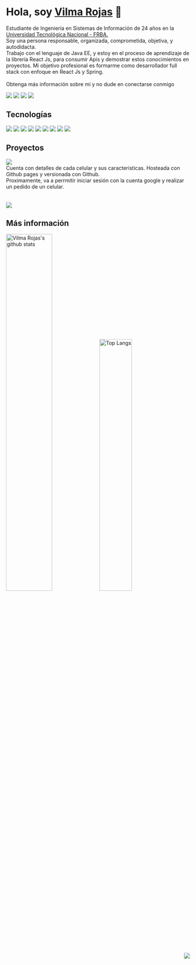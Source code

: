 # Hola, soy <a target="_blank" href="https://vilma-rojas.github.io/">Vilma Rojas</a> 👋</h1>
<p>
Estudiante de Ingeniería en Sistemas de Información de 24 años en la <a href="https://www.frba.utn.edu.ar/">Universidad Tecnológica Nacional - FRBA.</a> <br> 
Soy una persona responsable, organizada, comprometida, objetiva, y autodidacta. <br>Trabajo con el lenguaje de Java EE, y estoy en el proceso de aprendizaje de la librería React Js, para consumir Apis y demostrar estos conocimientos en proyectos. Mi objetivo profesional es formarme como desarrollador full stack con enfoque en React Js y Spring.
<!--Soy desarrolladora Full Stack, con residencia en Buenos Aires, Argentina. <br> -->
<!--Soy un estudiante de Ingeniería en Sistemas de Información de 24 años en la <a href="https://www.frba.utn.edu.ar/">Universidad Tecnológica Nacional - FRBA.</a> <br> 
Soy una persona responsable, organizada, comprometida, objetiva.  <br>  Me encuentro en la búsqueda de mi primer empleo IT con ganas de resolver nuevos desafíos, creo firmemente que para cada problema hay solución, y que también se aprende de cada error,
tengo experiencia trabajando en diferentes roles, capacitando a nuevos compañeros, en atención, planificaciones, en liderazgo, e investigación.<br>        
Tambien pueden visualizar mis conocimientos con ejercicios que realizo dentro de los cursos y la facultad. <br>
Se encuentran debajo de la descripcion de este perfil. -->
<!--Trabajo con diferentes tecnologias, pero me especializo en los stacks de React Js y Spring. <br> 
La programación es algo que realmente me apasiona, encuentro muy entretenido hacer algoritmos que realizan ciertas tareas pero también intrigante y útil para mi desarrollo personal. También disfruto analizando algoritmos ya existentes, para entender por qué fueron creados, qué hacen y cómo lo hacen. Tengo experiencia trabajando en diferentes roles, capacitando a compañeros, en atención, planificaciones, en liderazgo, e investigación. Scrum, arquitectura, ajax. -->
<br> <br>
Obtenga más información sobre mí y no dude en conectarse conmigo 
</p>
<p>
    <a target="_blank" href="mailto:vilma.rojflo@gmail.com"><img src="https://img.shields.io/badge/-Gmail-D14836?style=for-the-badge&logo=Gmail&logoColor=white"></img></a> 
    <a target="_blank" href="https://www.linkedin.com/in/vilma-rojas"><img src="https://img.shields.io/badge/-LinkedIn-0077B5?style=for-the-badge&logo=Linkedin&logoColor=white"></img></a> 
    <!-- <a target="_blank" href="vilma-rojas.github.io"><img src="https://img.shields.io/badge/Sitio%20Personal-E4405F?style=for-the-badge&logo=./images/usuario.png"></img></a> -->
    <a target="_blank" href="https://app.slack.com/client/T025LB1CW5U/C025LB1DJ4W/user_profile/U025TCWPY7M"><img src="https://img.shields.io/badge/Slack-4A154B?style=for-the-badge&logo=slack&logoColor=white"></img></a>
    <a target="_blank" href="https://discord.com/channels/Vilma%20Rojas#3546"><img src="https://img.shields.io/badge/Discord-7289DA?style=for-the-badge&logo=discord&logoColor=white"></img></a>
</p>

## Tecnologías
<p>
    <img src="https://img.shields.io/badge/-java-CC342D?style=flat-square&logo=java&logoColor=white"></img>
    <img src="https://img.shields.io/badge/-ReactJs-00AFF0?style=flat-square&logo=react&logoColor=white"></img>
   <!-- <img src="https://img.shields.io/badge/-Spring-239120?style=flat-square&logo=spring"></img>
    <img src="https://img.shields.io/badge/Hibernate-%232C3454.svg?style=flat-badge&logo=hibernate"></img>
    <img src="https://img.shields.io/badge/Vue%20Js-35495E?style=flat-badge&logo=vuedotjs&logoColor=4FC08D"></img> -->
    <img src="https://img.shields.io/badge/-MySQL-%23008080.svg??style=flat-square&logo=mysql&logoColor=white"></img>
   <!-- <img src="https://img.shields.io/badge/Postman-FF6C37?style=flat-badge&logo=Postman&logoColor=red"></img> -->
    <!--<img src="https://img.shields.io/badge/Xampp-F37623?style=flat-badge&logo=xampp&logoColor=white"></img>-->
    <!--<img src="https://img.shields.io/badge/-React%20Js-20232A?style=flat-square&logo=react&logoColor=61DAFB"></img>-->
    <img src="https://camo.githubusercontent.com/8388931ce4b7c34ed65045a5c1f236ae419235e3368b074ea37e0516c77983ad/68747470733a2f2f696d672e736869656c64732e696f2f62616467652f2d432b2b2d3030353939433f7374796c653d666c61742d737175617265266c6f676f3d63253242253242266c6f676f436f6c6f723d7768697465"></img>
    <img src="https://img.shields.io/badge/-JavaScript-yellow?style=flat-square&logo=javascript&logoColor=black" ></img>
    <img src="https://img.shields.io/badge/-Bootstrap-563D7C?style=flat-square&logo=bootstrap&logoColor=white"></img>
    <img src="https://img.shields.io/badge/-CSS3-1572B6?style=flat-square&logo=css3"></img>
    <img src="https://img.shields.io/badge/-HTML5-E34F26?style=flat-square&logo=html5&logoColor=white"></img>
    <img src="https://img.shields.io/badge/-GitHub-181717?style=flat-square&logo=github"></img>
    <!--<img src="https://img.shields.io/badge/-Git-black?style=flat-square&logo=git"></img> -->
</p>

## Proyectos
<p> 
    <!-- TIENDA MOVIL-->
    <a target="_blank" href="https://tienda-movil.github.io/"><img src="https://img.shields.io/badge/TIENDA%20MOVIL-1572B6?style=for-the-badge"></img></a> <br>
   <!-- <strong>TIPO:  </strong> Pagina Dinámica. <br>-->
    <!--<strong>DESCRIPCION:</strong>--> Cuenta con detalles de cada celular y sus caracteristicas. Hosteada con Github pages y versionada con Github. <br>Proximamente, va a perrmitir iniciar sesión con la cuenta google y realizar un pedido de un celular. <br>
    <!--<strong>LENGUAJES UTILIZADOS: </strong> 
    <img src="https://img.shields.io/badge/-java-CC342D?style=flat-square&logo=java&logoColor=white"></img>
    <img src="https://img.shields.io/badge/-MySQL-%23008080.svg??style=flat-square&logo=mysql&logoColor=white"></img>
    <img src="https://img.shields.io/badge/-Bootstrap-563D7C?style=flat-square&logo=bootstrap&logoColor=white"></img>
    <img src="https://img.shields.io/badge/-CSS3-1572B6?style=flat-square&logo=css3"></img>
    <img src="https://img.shields.io/badge/-HTML5-E34F26?style=flat-square&logo=html5&logoColor=white"></img> -->
    <!--<img src="https://img.shields.io/badge/PostgreSQL-316192?style=flat-badge&logo=postgresql&logoColor=white"></
    <img src="https://img.shields.io/badge/-JavaScript-black?style=flat-square&logo=javascript"></img>
    <img src="https://img.shields.io/badge/Netlify-00C7B7?style=flat-badge&logo=netlify&logoColor=white"></img>-->
    <br>
    <br>
    <!-- Imax Ventas-->
    <a target="_blank" href="https://vilma-rojas.github.io/imax-ventas/"><img src="https://img.shields.io/badge/IMAX%20VENTAS-%23008080.svg?style=for-the-badge"></img></a> <br>
   <!-- <strong>TIPO: </strong>Pagina Estática.  <br>-->
    <!--<strong>LENGUAJES UTILIZADOS: </strong> 
    <img src="https://img.shields.io/badge/-Bootstrap-563D7C?style=flat-square&logo=bootstrap&logoColor=white"></img>
    <img src="https://img.shields.io/badge/-CSS3-1572B6?style=flat-square&logo=css3"></img>
    <img src="https://img.shields.io/badge/-HTML5-E34F26?style=flat-square&logo=html5&logoColor=white"></img>-->
   <!-- <img src="https://img.shields.io/badge/-ReactJs-00AFF0?style=flat-square&logo=react&logoColor=white"></img>
    <img src="https://img.shields.io/badge/Redux-593D88?style=flat-badge&logo=redux&logoColor=white"></img>
    <img src="https://img.shields.io/badge/-MySQL-%23008080.svg??style=flat-square&logo=mysql&logoColor=white"></img>
    <img src="https://img.shields.io/badge/Postman-FF6C37?style=flat-badge&logo=Postman&logoColor=white"></img>
    <img src="https://img.shields.io/badge/Netlify-00C7B7?style=flat-badge&logo=netlify&logoColor=white"></img> -->
   <!-- <br>
    <br> -->
    <!-- Login
    <a target="_blank" href="vilma-rojas.github.io"><img src="https://img.shields.io/badge/Login-563D7C?style=for-the-badge"></img></a> 
    <img src="https://img.shields.io/badge/-ReactJs-00AFF0?style=flat-square&logo=react&logoColor=white"></img>
    <img src="https://img.shields.io/badge/Redux-593D88?style=flat-badge&logo=redux&logoColor=white"></img>
    <img src="https://img.shields.io/badge/-MySQL-%23008080.svg??style=flat-square&logo=mysql&logoColor=white"></img>
    <img src="https://img.shields.io/badge/Postman-FF6C37?style=flat-badge&logo=Postman&logoColor=white"></img>
    <img src="https://img.shields.io/badge/Netlify-00C7B7?style=flat-badge&logo=netlify&logoColor=white"></img> -->
    <!-- SISTEMA GESTION CLIENTES 
    <a target="_blank" href="https://vilma-rojas.github.io/gestion-clientes/"><img src="https://img.shields.io/badge/SISTEMA%20GESTION%20CLIENTES-CC342D?style=for-the-badge"></img></a> -->
    <!--<img src="https://img.shields.io/badge/-ReactJs-00AFF0?style=flat-square&logo=react&logoColor=white"></img>
    <img src="https://img.shields.io/badge/Redux-593D88?style=flat-badge&logo=redux&logoColor=white"></img>
    <img src="https://img.shields.io/badge/-MySQL-%23008080.svg??style=flat-square&logo=mysql&logoColor=white"></img>
    <img src="https://img.shields.io/badge/Postman-FF6C37?style=flat-badge&logo=Postman&logoColor=white"></img>
    <img src="https://img.shields.io/badge/Netlify-00C7B7?style=flat-badge&logo=netlify&logoColor=white"></img>-->
    <!--Clima 
    <a target="_blank" href="vilma-rojas.github.io"><img src="https://img.shields.io/badge/App%20Clima-FCC624?style=for-the-badge"></img></a>
    <img src="https://img.shields.io/badge/-Kotlin-0095D5??style=flat-square&logo=kotlin&logoColor=white"></img>
    <img src="https://img.shields.io/badge/-java-CC342D?style=flat-square&logo=java&logoColor=white"></img>
    <img src="https://img.shields.io/badge/Android-3DDC84?style=flat-badge&logo=android&logoColor=white"></img>
    <img src="https://img.shields.io/badge/-Heroku-430098?style=flat-square&logo=heroku"></img>
    <br>
    <br> -->
    <!--Contactos
    <a target="_blank" href="vilma-rojas.github.io"><img src="https://img.shields.io/badge/App%20Contactos-00457C?style=for-the-badge"></img></a>
    <img src="https://img.shields.io/badge/-Kotlin-0095D5??style=flat-square&logo=kotlin&logoColor=white"></img>
    <img src="https://img.shields.io/badge/-java-CC342D?style=flat-square&logo=java&logoColor=white"></img>
    <br>
    <br> -->
    <!--Clonar 
    <a target="_blank" href="vilma-rojas.github.io"><img src="https://img.shields.io/badge/App%20Clonar-F96854?style=for-the-badge"></img></a> 
    <img src="https://img.shields.io/badge/-Spring-239120?style=flat-square&logo=spring"></img>
    <img src="https://img.shields.io/badge/MySQL-00000F?style=flat-badge&logo=mysql&logoColor=white"></img>
    <img src="https://img.shields.io/badge/Postman-FF6C37?style=flat-badge&logo=Postman&logoColor=white"></img>
    <img src="https://img.shields.io/badge/Netlify-00C7B7?style=flat-badge&logo=netlify&logoColor=white"></img>
    -->
</p>

## Más información
<P>
    <img alt="Vilma Rojas's github stats" width="50%" src="https://github-readme-stats.vercel.app/api?username=vilma-rojas&hide=contribs&show_icons=true&count_private=true&hide_border=true&bg_color=003545&title_color=fff&text_color=fff&icon_color=f2f2f2" href="https://github.com/vilma-rojas"/>
    <img alt="Top Langs" width="42%" src="https://github-readme-stats.vercel.app/api/top-langs/?username=vilma-rojas&layout=compact&count_private=true&&hide_border=true&bg_color=003545&title_color=fff&text_color=fff&icon_color=f2f2f2&hide=jupyter%20notebook&langs_count=5" href="https://github.com/vilma-rojas"/>
</p>
<p align="right">
    <a target="_blank" href="Vistas"><img src="https://gpvc.arturio.dev/vilma-rojas"></img></a>
</p>



<!--
    <img src="https://img.shields.io/badge/-Kotlin-0095D5??style=flat-square&logo=kotlin&logoColor=white"></img>    
    <img src="https://img.shields.io/badge/-Heroku-430098?style=flat-square&logo=heroku"></img>
    <img src="https://img.shields.io/badge/-Docker-black?style=flat-square&logo=docker"></img>
    <img src="https://img.shields.io/badge/npm-CB3837?style=for-the-badge&logo=npm&logoColor=white"></img>
    <img src="https://img.shields.io/badge/-Angular-E23237?style=flat-square&logo=angular&logoColor=white"></img>
    <img src="https://img.shields.io/badge/-TypeScript-007ACC?style=flat-square&logo=typescript"></img>
    <img src="https://img.shields.io/badge/-Nodejs-black?style=flat-square&logo=Node.js"></img>
    <img src="https://img.shields.io/badge/React_Native-20232A?style=for-the-badge&logo=react&logoColor=61DAFB"></img>
    
    <img src="https://img.shields.io/badge/Redux-593D88?style=for-the-badge&logo=redux&logoColor=white"></img>
    <img src="https://img.shields.io/badge/sublime_text-%23575757.svg?&style=for-the-badge&logo=sublime-text&logoColor=important"></img>
    <img src="https://img.shields.io/badge/MongoDB-4EA94B?style=for-the-badge&logo=mongodb&logoColor=white"></img>
    <img src="https://img.shields.io/badge/PostgreSQL-316192?style=for-the-badge&logo=postgresql&logoColor=white"></img>
    <img src="https://img.shields.io/badge/Netlify-00C7B7?style=for-the-badge&logo=netlify&logoColor=white"></img>
    <img src="https://img.shields.io/badge/Salesforce-00A1E0?style=for-the-badge&logo=Salesforce&logoColor=white"></img>
    <img src="https://img.shields.io/badge/Android-3DDC84?style=for-the-badge&logo=android&logoColor=white"></img>
    <img src="https://img.shields.io/badge/Windows-0078D6?style=for-the-badge&logo=windows&logoColor=white"></img>
    <img src="https://img.shields.io/badge/Ubuntu-E95420?style=for-the-badge&logo=ubuntu&logoColor=white"></img>
    <img src="https://img.shields.io/badge/Visual_Studio_Code-0078D4?style=for-the-badge&logo=visual%20studio%20code&logoColor=white"></img>
    <img src="https://img.shields.io/badge/Eclipse-2C2255?style=for-the-badge&logo=eclipse&logoColor=white"></img>
    
![JavaScript](https://img.shields.io/badge/-JavaScript-black?style=flat-square&logo=javascript)
![Nodejs](https://img.shields.io/badge/-Nodejs-black?style=flat-square&logo=Node.js)
![Python](https://img.shields.io/badge/-Python-black?style=flat-square&logo=Python)
![React](https://img.shields.io/badge/-React-black?style=flat-square&logo=react)
![Java](https://img.shields.io/badge/-java-E34A86?style=flat-square&logo=java)
![C++](https://img.shields.io/badge/-C++-00599C?style=flat-square&logo=c)
![HTML5](https://img.shields.io/badge/-HTML5-E34F26?style=flat-square&logo=html5&logoColor=white)
![CSS3](https://img.shields.io/badge/-CSS3-1572B6?style=flat-square&logo=css3)
![Bootstrap](https://img.shields.io/badge/-Bootstrap-563D7C?style=flat-square&logo=bootstrap)
![TypeScript](https://img.shields.io/badge/-TypeScript-007ACC?style=flat-square&logo=typescript)
![MongoDB](https://img.shields.io/badge/-MongoDB-black?style=flat-square&logo=mongodb)
![Redis](https://img.shields.io/badge/-Redis-black?style=flat-square&logo=Redis)
![ElasticSearch](https://img.shields.io/badge/-ElasticSearch-005571?style=flat-square&logo=elasticsearch)
![GraphQL](https://img.shields.io/badge/-GraphQL-E10098?style=flat-square&logo=graphql)
![Apollo GraphQL](https://img.shields.io/badge/-Apollo%20GraphQL-311C87?style=flat-square&logo=apollo-graphql)
![PostgreSQL](https://img.shields.io/badge/-PostgreSQL-336791?style=flat-square&logo=postgresql)
![MySQL](https://img.shields.io/badge/-MySQL-black?style=flat-square&logo=mysql)
![Heroku](https://img.shields.io/badge/-Heroku-430098?style=flat-square&logo=heroku)
![Docker](https://img.shields.io/badge/-Docker-black?style=flat-square&logo=docker)
![DigitalOcean](https://img.shields.io/badge/-Digital%20Ocean-darkblue?style=flat-square&logo=digitalocean)
![Amazon AWS](https://img.shields.io/badge/Amazon%20AWS-232F3E?style=flat-square&logo=amazon-aws)
![Microsoft Azure](https://img.shields.io/badge/Microsoft%20Azure-232F7E?style=flat-square&logo=microsoft-azure)
![Google Cloud](https://img.shields.io/badge/Google%20Cloud-black?style=flat-square&logo=google-cloud)
![Git](https://img.shields.io/badge/-Git-black?style=flat-square&logo=git)
![GitHub](https://img.shields.io/badge/-GitHub-181717?style=flat-square&logo=github)
![GitLab](https://img.shields.io/badge/-GitLab-FCA121?style=flat-square&logo=gitlab)
![BitBucket](https://img.shields.io/badge/-BitBucket-darkblue?style=flat-square&logo=bitbucket)
![Raspberry Pi](https://img.shields.io/badge/-Raspberry%20Pi-C51A4A?style=flat-square&logo=Raspberry-Pi) -->


<!-- 

## Acerca de mi

⭐️ Soy una persona responsable, organizada, comprometida, objetiva, entusiasta de la tecnología y un defensor del código abierto. Siempre estoy abierto a colaborar en proyectos e ideas innovadoras.


🎈 Me encuentro en la búsqueda de mi primer empleo IT, con ganas de resolver nuevos desafíos, creo firmemente que para cada problema hay solución, y que también se aprende de cada error cometido. 

✔️ Tengo experiencia trabajando en diferentes roles, capacitando a compañeros, en atención, planificaciones, en liderazgo, e investigación. 

Obtenga más información sobre mí y no dude en conectarse conmigo
## Contacto

<a target="_blank" href="https://www.linkedin.com/in/vilma-rojas"><img src="https://img.shields.io/badge/-LinkedIn-0077B5?style=for-the-badge&logo=Linkedin&logoColor=white"></img></a> <br>
<a target="_blank" href="mailto:vilma.rojflo@gmail.com"><img src="https://img.shields.io/badge/-Gmail-D14836?style=for-the-badge&logo=Gmail&logoColor=white"></img></a> <br>
<a target="_blank" href="https://twitter.com/Thomas_George_T"><img src="https://img.shields.io/badge/-Twitter-1DA1F2?style=for-the-badge&logo=Twitter&logoColor=white"></img></a> <br>

![Top Langs](https://github-readme-stats.vercel.app/api/top-langs/?username=vilma-rojas&hide=TeX&layout=compact)

![GitHub Estados Vilma Rojas](https://github-readme-stats.vercel.app/api?username=vilma-rojas&show_icons=true&theme=dracula)


[![vilma-rojas's GitHub stats](https://github-readme-stats.vercel.app/api?username=vilma-rojas)](https://github.com/vilma-rojas/github-readme-stats)

<a target="_blank" href="https://medium.com/@thomas-george-thomas"><img src="https://img.shields.io/badge/-Medium-12100E?style=for-the-badge&logo=Medium&logoColor=white"></img></a> <br>
-->


<!--img src="https://github.com/SP-XD/SP-XD/blob/main/sunrise_clickedbyme.jpeg?raw=true" width="1000px"-->
<!--
<h3 align="center">
        <samp>&gt; Hola!, Soy
                <b><a target="_blank" href="https://vilma-rojas.github.io/">Vilma Rojas</a></b>
        </samp>
</h3>
<br>

<p align="center">
        <samp>
                「 De Buenos Aires, Argentina 」
                <br>
                「 Estudiante Ingenieria en sistemas de Informacion @<b> Universidad Tecnologica Nacional</b> 」
                <br>
                <br>
        </samp>
        <a target="_blank" href="https://www.linkedin.com/in/vilma-rojas"><img src="https://img.shields.io/badge/-LinkedIn-0077B5?style=for-the-badge&logo=Linkedin&logoColor=white"></img></a> 
        <a target="_blank" href="mailto:vilma.rojflo@gmail.com"><img src="https://img.shields.io/badge/-Gmail-D14836?style=for-the-badge&logo=Gmail&logoColor=white"></img></a> 
        <a target="_blank" href="https://twitter.com/Thomas_George_T"><img src="https://img.shields.io/badge/-Twitter-1DA1F2?style=for-the-badge&logo=Twitter&logoColor=white"></img></a> 
  
</p>

<img alt="Vilma Rojas's github stats" width="50%" src="https://github-readme-stats.vercel.app/api?username=vilma-rojas&show_icons=true&count_private=true&hide_border=true&bg_color=50,e96205,904e99&title_color=fff&text_color=fff&icon_color=f2f2f2" href="https://github.com/sp-xd" />
<img alt="Top Langs" width="42%" src="https://github-readme-stats.vercel.app/api/top-langs/?username=vilma-rojas&layout=compact&count_private=true&&hide_border=true&bg_color=904e99&title_color=fff&text_color=fff&icon_color=f2f2f2&hide=jupyter%20notebook&langs_count=5" href="https://github.com/vilma-rojas" />

<br>¡Hola, soy Vilma Rojas! 👋 -->
